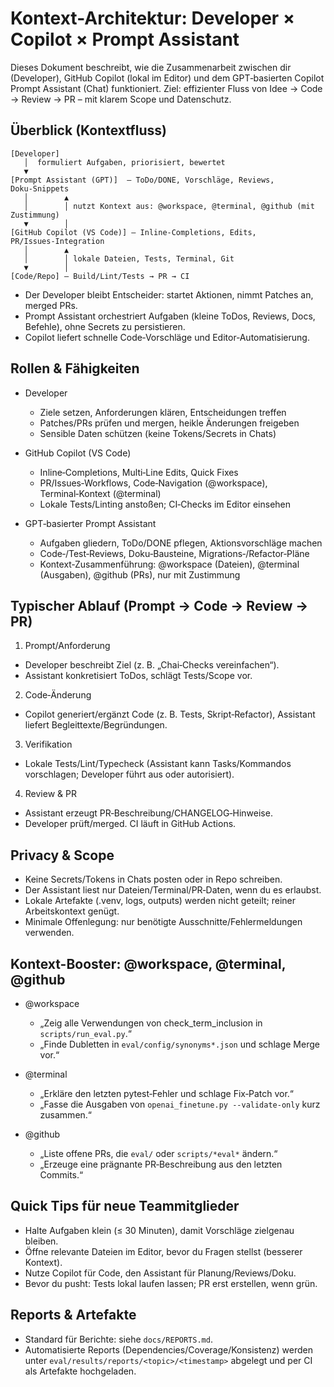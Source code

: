 # Kontext-Architektur: Developer × Copilot × Prompt Assistant

Dieses Dokument beschreibt, wie die Zusammenarbeit zwischen dir (Developer), GitHub Copilot (lokal im Editor) und dem GPT‑basierten Copilot Prompt Assistant (Chat) funktioniert. Ziel: effizienter Fluss von Idee → Code → Review → PR – mit klarem Scope und Datenschutz.

## Überblick (Kontextfluss)

```
[Developer]
   │  formuliert Aufgaben, priorisiert, bewertet
   ▼
[Prompt Assistant (GPT)]  — ToDo/DONE, Vorschläge, Reviews, Doku‑Snippets
   │        ▲
   │        │ nutzt Kontext aus: @workspace, @terminal, @github (mit Zustimmung)
   ▼        │
[GitHub Copilot (VS Code)] — Inline‑Completions, Edits, PR/Issues‑Integration
   │        ▲
   │        │ lokale Dateien, Tests, Terminal, Git
   ▼        │
[Code/Repo] — Build/Lint/Tests → PR → CI
```

- Der Developer bleibt Entscheider: startet Aktionen, nimmt Patches an, merged PRs.
- Prompt Assistant orchestriert Aufgaben (kleine ToDos, Reviews, Docs, Befehle), ohne Secrets zu persistieren.
- Copilot liefert schnelle Code‑Vorschläge und Editor‑Automatisierung.

## Rollen & Fähigkeiten

- Developer
  - Ziele setzen, Anforderungen klären, Entscheidungen treffen
  - Patches/PRs prüfen und mergen, heikle Änderungen freigeben
  - Sensible Daten schützen (keine Tokens/Secrets in Chats)

- GitHub Copilot (VS Code)
  - Inline‑Completions, Multi‑Line Edits, Quick Fixes
  - PR/Issues‑Workflows, Code‑Navigation (@workspace), Terminal‑Kontext (@terminal)
  - Lokale Tests/Linting anstoßen; CI‑Checks im Editor einsehen

- GPT‑basierter Prompt Assistant
  - Aufgaben gliedern, ToDo/DONE pflegen, Aktionsvorschläge machen
  - Code‑/Test‑Reviews, Doku‑Bausteine, Migrations‑/Refactor‑Pläne
  - Kontext‑Zusammenführung: @workspace (Dateien), @terminal (Ausgaben), @github (PRs), nur mit Zustimmung

## Typischer Ablauf (Prompt → Code → Review → PR)

1) Prompt/Anforderung
- Developer beschreibt Ziel (z. B. „Chai‑Checks vereinfachen“).
- Assistant konkretisiert ToDos, schlägt Tests/Scope vor.

2) Code‑Änderung
- Copilot generiert/ergänzt Code (z. B. Tests, Skript‑Refactor), Assistant liefert Begleittexte/Begründungen.

3) Verifikation
- Lokale Tests/Lint/Typecheck (Assistant kann Tasks/Kommandos vorschlagen; Developer führt aus oder autorisiert).

4) Review & PR
- Assistant erzeugt PR‑Beschreibung/CHANGELOG‑Hinweise.
- Developer prüft/merged. CI läuft in GitHub Actions.

## Privacy & Scope

- Keine Secrets/Tokens in Chats posten oder in Repo schreiben.
- Der Assistant liest nur Dateien/Terminal/PR‑Daten, wenn du es erlaubst.
- Lokale Artefakte (.venv, logs, outputs) werden nicht geteilt; reiner Arbeitskontext genügt.
- Minimale Offenlegung: nur benötigte Ausschnitte/Fehlermeldungen verwenden.

## Kontext-Booster: @workspace, @terminal, @github

- @workspace
  - „Zeig alle Verwendungen von check_term_inclusion in `scripts/run_eval.py`.“
  - „Finde Dubletten in `eval/config/synonyms*.json` und schlage Merge vor.“

- @terminal
  - „Erkläre den letzten pytest‑Fehler und schlage Fix‑Patch vor.“
  - „Fasse die Ausgaben von `openai_finetune.py --validate-only` kurz zusammen.“

- @github
  - „Liste offene PRs, die `eval/` oder `scripts/*eval*` ändern.“
  - „Erzeuge eine prägnante PR‑Beschreibung aus den letzten Commits.“

## Quick Tips für neue Teammitglieder

- Halte Aufgaben klein (≤ 30 Minuten), damit Vorschläge zielgenau bleiben.
- Öffne relevante Dateien im Editor, bevor du Fragen stellst (besserer Kontext).
- Nutze Copilot für Code, den Assistant für Planung/Reviews/Doku.
- Bevor du pusht: Tests lokal laufen lassen; PR erst erstellen, wenn grün.

## Reports & Artefakte

- Standard für Berichte: siehe `docs/REPORTS.md`.
- Automatisierte Reports (Dependencies/Coverage/Konsistenz) werden unter `eval/results/reports/<topic>/<timestamp>` abgelegt und per CI als Artefakte hochgeladen.
